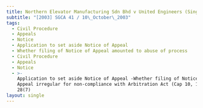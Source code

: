 ```yaml
---
title: Northern Elevator Manufacturing Sdn Bhd v United Engineers (Singapore) Pte Ltd
subtitle: "[2003] SGCA 41 / 10\_October\_2003"
tags:
  - Civil Procedure
  - Appeals
  - Notice
  - Application to set aside Notice of Appeal
  - Whether filing of Notice of Appeal amounted to abuse of process
  - Civil Procedure
  - Appeals
  - Notice
  - >-
    Application to set aside Notice of Appeal -Whether filing of Notice of
    Appeal irregular for non-compliance with Arbitration Act (Cap 10, 1985 Ed) s
    28(7)
layout: single
---
```


